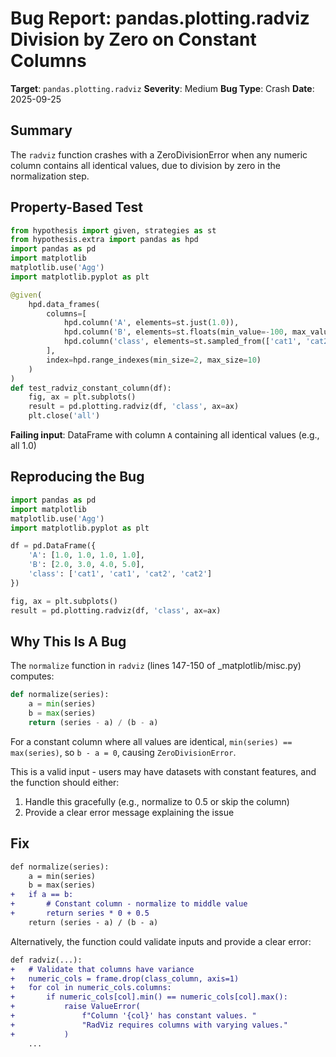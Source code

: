 # Bug Report: pandas.plotting.radviz Division by Zero on Constant Columns

**Target**: `pandas.plotting.radviz`
**Severity**: Medium
**Bug Type**: Crash
**Date**: 2025-09-25

## Summary

The `radviz` function crashes with a ZeroDivisionError when any numeric column contains all identical values, due to division by zero in the normalization step.

## Property-Based Test

```python
from hypothesis import given, strategies as st
from hypothesis.extra import pandas as hpd
import pandas as pd
import matplotlib
matplotlib.use('Agg')
import matplotlib.pyplot as plt

@given(
    hpd.data_frames(
        columns=[
            hpd.column('A', elements=st.just(1.0)),
            hpd.column('B', elements=st.floats(min_value=-100, max_value=100, allow_nan=False, allow_infinity=False)),
            hpd.column('class', elements=st.sampled_from(['cat1', 'cat2']))
        ],
        index=hpd.range_indexes(min_size=2, max_size=10)
    )
)
def test_radviz_constant_column(df):
    fig, ax = plt.subplots()
    result = pd.plotting.radviz(df, 'class', ax=ax)
    plt.close('all')
```

**Failing input**: DataFrame with column `A` containing all identical values (e.g., all 1.0)

## Reproducing the Bug

```python
import pandas as pd
import matplotlib
matplotlib.use('Agg')
import matplotlib.pyplot as plt

df = pd.DataFrame({
    'A': [1.0, 1.0, 1.0, 1.0],
    'B': [2.0, 3.0, 4.0, 5.0],
    'class': ['cat1', 'cat1', 'cat2', 'cat2']
})

fig, ax = plt.subplots()
result = pd.plotting.radviz(df, 'class', ax=ax)
```

## Why This Is A Bug

The `normalize` function in `radviz` (lines 147-150 of _matplotlib/misc.py) computes:

```python
def normalize(series):
    a = min(series)
    b = max(series)
    return (series - a) / (b - a)
```

For a constant column where all values are identical, `min(series) == max(series)`, so `b - a = 0`, causing `ZeroDivisionError`.

This is a valid input - users may have datasets with constant features, and the function should either:
1. Handle this gracefully (e.g., normalize to 0.5 or skip the column)
2. Provide a clear error message explaining the issue

## Fix

```diff
def normalize(series):
    a = min(series)
    b = max(series)
+   if a == b:
+       # Constant column - normalize to middle value
+       return series * 0 + 0.5
    return (series - a) / (b - a)
```

Alternatively, the function could validate inputs and provide a clear error:

```diff
def radviz(...):
+   # Validate that columns have variance
+   numeric_cols = frame.drop(class_column, axis=1)
+   for col in numeric_cols.columns:
+       if numeric_cols[col].min() == numeric_cols[col].max():
+           raise ValueError(
+               f"Column '{col}' has constant values. "
+               "RadViz requires columns with varying values."
+           )
    ...
```